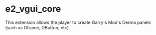 # e2_vgui_core

This extension allows the player to create Garry's Mod's Derma panels (such as Dframe, DButton, etc).

